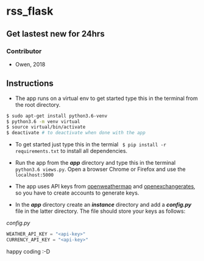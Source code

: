 # rss_flask
## Get lastest new for 24hrs
### Contributor
* Owen, 2018

## Instructions
* The app runs on a virtual env to get started type this in the terminal from the root directory.
```bash
$ sudo apt-get install python3.6-venv
$ python3.6 -m venv virtual
$ source virtual/bin/activate
$ deactivate # to deactivate when done with the app
```
* To get started just type this in the termial ``` $ pip install -r requirements.txt``` to install all dependencies.

* Run the app from the **_app_** directory and type this in the terminal ```python3.6 views.py```. Open a browser Chrome or Firefox and use the ```localhost:5000```

* The app uses API keys from [openweathermap](https://openweathermap.org/) and [openexchangerates](https://openexchangerates.org), so you have to create accounts to generate keys.
* In the **_app_** directory create an **_instance_** directory and add a **_config.py_** file in the latter directory. The file should store your keys as follows:

_config.py_
```python
WEATHER_API_KEY = "<api-key>"
CURRENCY_API_KEY = "<api-key>"
```
happy coding :-D

